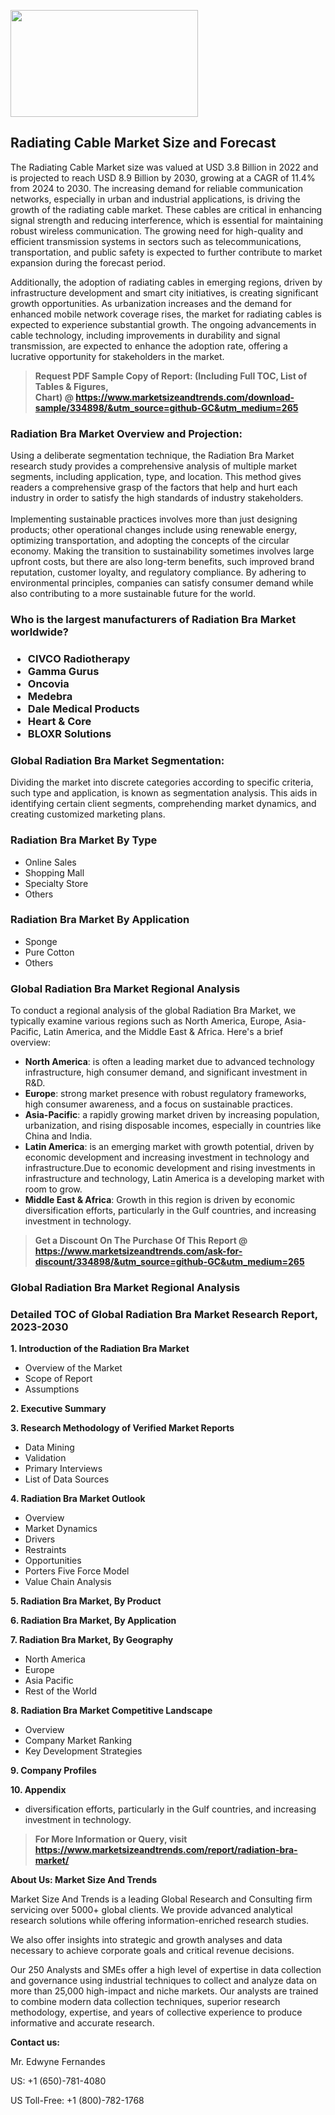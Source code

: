 <p><img class="alignnone size-medium wp-image-20088" src="https://ffe5etoiles.com/wp-content/uploads/2024/12/MST1-300x171.png" alt="" width="300" height="171" /></p><h2>Radiating Cable Market Size and Forecast</h2><p>The Radiating Cable Market size was valued at USD 3.8 Billion in 2022 and is projected to reach USD 8.9 Billion by 2030, growing at a CAGR of 11.4% from 2024 to 2030. The increasing demand for reliable communication networks, especially in urban and industrial applications, is driving the growth of the radiating cable market. These cables are critical in enhancing signal strength and reducing interference, which is essential for maintaining robust wireless communication. The growing need for high-quality and efficient transmission systems in sectors such as telecommunications, transportation, and public safety is expected to further contribute to market expansion during the forecast period.</p><p>Additionally, the adoption of radiating cables in emerging regions, driven by infrastructure development and smart city initiatives, is creating significant growth opportunities. As urbanization increases and the demand for enhanced mobile network coverage rises, the market for radiating cables is expected to experience substantial growth. The ongoing advancements in cable technology, including improvements in durability and signal transmission, are expected to enhance the adoption rate, offering a lucrative opportunity for stakeholders in the market.</p></p><blockquote id="" class=""><strong>Request PDF Sample Copy of Report: (Including Full TOC, List of Tables &amp; Figures, Chart)&nbsp;@&nbsp;<strong><a href="https://www.marketsizeandtrends.com/download-sample/334898/&utm_source=github-GC&utm_medium=265" target="_blank">https://www.marketsizeandtrends.com/download-sample/334898/&utm_source=github-GC&utm_medium=265</a></strong></strong></blockquote><h3 id="" class="">Radiation Bra Market&nbsp;Overview and Projection:</h3><p id="" class="">Using a deliberate segmentation technique, the Radiation Bra Market research study provides a comprehensive analysis of multiple market segments, including application, type, and location. This method gives readers a comprehensive grasp of the factors that help and hurt each industry in order to satisfy the high standards of industry stakeholders. <br /> <br />Implementing sustainable practices involves more than just designing products; other operational changes include using renewable energy, optimizing transportation, and adopting the concepts of the circular economy. Making the transition to sustainability sometimes involves large upfront costs, but there are also long-term benefits, such improved brand reputation, customer loyalty, and regulatory compliance. By adhering to environmental principles, companies can satisfy consumer demand while also contributing to a more sustainable future for the world.</p><h3 id="" class="">Who is the largest manufacturers of&nbsp;Radiation Bra Market worldwide?</h3><h3 class=""><p><ul><li>CIVCO Radiotherapy </li><li> Gamma Gurus </li><li> Oncovia </li><li> Medebra </li><li> Dale Medical Products </li><li> Heart & Core </li><li> BLOXR Solutions</li></ul></p></h3><h3 id="" class="">Global&nbsp;Radiation Bra Market Segmentation:</h3><p id="" class="">Dividing the market into discrete categories according to specific criteria, such type and application, is known as segmentation analysis. This aids in identifying certain client segments, comprehending market dynamics, and creating customized marketing plans.</p><h3 id="" class="">Radiation Bra Market&nbsp;By Type</h3><p><p><ul><li>Online Sales</li><li> Shopping Mall</li><li> Specialty Store</li><li> Others</p></li></ul></p></p><h3 id="" class="">Radiation Bra Market&nbsp;By Application</h3><p class=""><p><ul><li>Sponge</li><li> Pure Cotton</li><li> Others</li></ul></p></p><h3 id="" class="">Global Radiation Bra Market Regional Analysis</h3><p id="" class="">To conduct a regional analysis of the global Radiation Bra Market, we typically examine various regions such as North America, Europe, Asia-Pacific, Latin America, and the Middle East &amp; Africa. Here's a brief overview:</p><ul><li><strong>North America</strong>: is often a leading market due to advanced technology infrastructure, high consumer demand, and significant investment in R&amp;D.</li><li><strong>Europe</strong>: strong market presence with robust regulatory frameworks, high consumer awareness, and a focus on sustainable practices.</li><li><strong>Asia-Pacific</strong>: a rapidly growing market driven by increasing population, urbanization, and rising disposable incomes, especially in countries like China and India.</li><li><strong>Latin America</strong>: is an emerging market with growth potential, driven by economic development and increasing investment in technology and infrastructure.Due to economic development and rising investments in infrastructure and technology, Latin America is a developing market with room to grow.</li><li><strong>Middle East &amp; Africa</strong>: Growth in this region is driven by economic diversification efforts, particularly in the Gulf countries, and increasing investment in technology.</li></ul><blockquote id="" class=""><strong>Get a Discount On The Purchase Of This Report @ <strong><a href="https://www.marketsizeandtrends.com/ask-for-discount/334898/&utm_source=github-GC&utm_medium=265" target="_blank">https://www.marketsizeandtrends.com/ask-for-discount/334898/&utm_source=github-GC&utm_medium=265</a></strong></strong></blockquote><h3 id="" class="">Global Radiation Bra Market Regional Analysis</h3><h3 id="" class="">Detailed TOC of Global Radiation Bra Market Research Report, 2023-2030</h3><p id="" class=""><strong>1. Introduction of the Radiation Bra Market</strong></p><ul><li>Overview of the Market</li><li>Scope of Report</li><li>Assumptions</li></ul><p id="" class=""><strong>2. Executive Summary</strong></p><p id="" class=""><strong>3. Research Methodology of Verified Market Reports</strong></p><ul><li>Data Mining</li><li>Validation</li><li>Primary Interviews</li><li>List of Data Sources</li></ul><p id="" class=""><strong>4. Radiation Bra Market Outlook</strong></p><ul><li>Overview</li><li>Market Dynamics</li><li>Drivers</li><li>Restraints</li><li>Opportunities</li><li>Porters Five Force Model</li><li>Value Chain Analysis</li></ul><p id="" class=""><strong>5. Radiation Bra Market, By Product</strong></p><p id="" class=""><strong>6. Radiation Bra Market, By Application</strong></p><p id="" class=""><strong>7. Radiation Bra Market, By Geography</strong></p><ul><li>North America</li><li>Europe</li><li>Asia Pacific</li><li>Rest of the World</li></ul><p id="" class=""><strong>8. Radiation Bra Market Competitive Landscape</strong></p><ul><li>Overview</li><li>Company Market Ranking</li><li>Key Development Strategies</li></ul><p id="" class=""><strong>9. Company Profiles</strong></p><p id="" class=""><strong>10. Appendix</strong></p><ul><li>diversification efforts, particularly in the Gulf countries, and increasing investment in technology.</li></ul><blockquote id="" class=""><strong>For More Information or Query, visit <strong><strong><a href="https://www.marketsizeandtrends.com/report/radiation-bra-market/" target="_blank">https://www.marketsizeandtrends.com/report/radiation-bra-market/</a></strong></strong></strong></blockquote><p id="" class=""><strong>About Us: Market Size And Trends</strong></p><p id="" class="">Market Size And Trends is a leading Global Research and Consulting firm servicing over 5000+ global clients. We provide advanced analytical research solutions while offering information-enriched research studies.</p><p id="" class="">We also offer insights into strategic and growth analyses and data necessary to achieve corporate goals and critical revenue decisions.</p><p id="" class="">Our 250 Analysts and SMEs offer a high level of expertise in data collection and governance using industrial techniques to collect and analyze data on more than 25,000 high-impact and niche markets. Our analysts are trained to combine modern data collection techniques, superior research methodology, expertise, and years of collective experience to produce informative and accurate research.</p><p id="" class=""><strong>Contact us:</strong></p><p id="" class="">Mr. Edwyne Fernandes</p><p id="" class="">US: +1 (650)-781-4080</p><p id="" class="">US Toll-Free: +1 (800)-782-1768</p>
